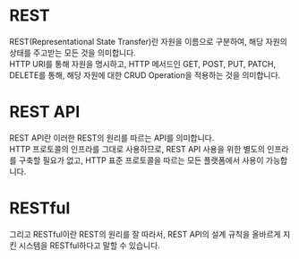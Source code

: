 # REST
REST(Representational State Transfer)란 자원을 이름으로 구분하여, 해당 자원의 상태를 주고받는 모든 것을 의미합니다.<br>
HTTP URI를 통해 자원을 명시하고, HTTP 메서드인 GET, POST, PUT, PATCH, DELETE를 통해, 해당 자원에 대한 CRUD Operation을 적용하는 것을 의미합니다.

# REST API
REST API란 이러한 REST의 원리를 따르는 API를 의미합니다.<br>
HTTP 프로토콜의 인프라를 그대로 사용하므로, REST API 사용을 위한 별도의 인프라를 구축할 필요가 없고, HTTP 표준 프로토콜을 따르는 모든 플랫폼에서 사용이 가능합니다.

# RESTful
그리고 RESTful이란 REST의 원리를 잘 따라서, REST API의 설계 규칙을 올바르게 지킨 시스템을 RESTful하다고 말할 수 있습니다.
